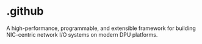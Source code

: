 # .github
A high-performance, programmable, and extensible framework for building NIC-centric network I/O systems on modern DPU platforms.
